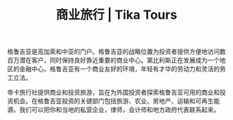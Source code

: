 ﻿---
language: zh
url: georgia-tours/business
heading: 商业旅行
title: 商业旅行 | Tika Tours
imggrp_id: 37
template: toursubcategory
main_category_id: 1
sub_category_id: 14
---
<div class="row content-row"><!-- 1479 (2)-->
<div class="col-xs-12 col-sm-6 col-md-6"><!-- 1972 -->

格鲁吉亚是高加索和中亚的门户。格鲁吉亚的战略位置为投资者提供方便地访问数百万潜在客户，同时保持良好靠近重要的商业中心。第比利斯正在发展成为一个地区的金融中心。格鲁吉亚有一个商业友好的环境，年轻有才华的劳动力和灵活的劳工立法。


</div>

<div class="col-xs-12 col-sm-6 col-md-6"><!-- 1973 -->

帝卡旅行社提供商业和投资旅游，旨在为外国投资者探索格鲁吉亚可用的商业和投资机会。在格鲁吉亚投资的关键部门包括旅游、农业、房地产、运输和可再生能源。我们可以把你和当地的私营企业，律师，会计师和地方政府代表联系起来。


</div>

</div>

